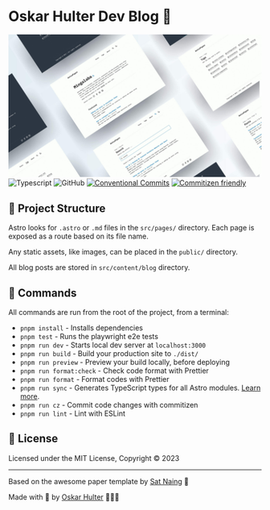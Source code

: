 # Oskar Hulter Dev Blog 📄

![AstroPaper](public/astropaper-og.jpg)
![Typescript](https://img.shields.io/badge/TypeScript-007ACC?style=for-the-badge&logo=typescript&logoColor=white)
![GitHub](https://img.shields.io/github/license/satnaing/astro-paper?color=%232F3741&style=for-the-badge)
[![Conventional Commits](https://img.shields.io/badge/Conventional%20Commits-1.0.0-%23FE5196?logo=conventionalcommits&logoColor=white&style=for-the-badge)](https://conventionalcommits.org)
[![Commitizen friendly](https://img.shields.io/badge/commitizen-friendly-brightgreen.svg?style=for-the-badge)](http://commitizen.github.io/cz-cli/)

## 🚀 Project Structure

Astro looks for `.astro` or `.md` files in the `src/pages/` directory. Each page is exposed as a route based on its file name.

Any static assets, like images, can be placed in the `public/` directory.

All blog posts are stored in `src/content/blog` directory.

## 🧞 Commands

All commands are run from the root of the project, from a terminal:

- `pnpm install` - Installs dependencies
- `pnpm test` - Runs the playwright e2e tests
- `pnpm run dev` - Starts local dev server at `localhost:3000`
- `pnpm run build` - Build your production site to `./dist/`
- `pnpm run preview` - Preview your build locally, before deploying
- `pnpm run format:check` - Check code format with Prettier
- `pnpm run format` - Format codes with Prettier
- `pnpm run sync` - Generates TypeScript types for all Astro modules. [Learn more](https://docs.astro.build/en/reference/cli-reference/#astro-sync).
- `pnpm run cz` - Commit code changes with commitizen
- `pnpm run lint` - Lint with ESLint

## 📜 License

Licensed under the MIT License, Copyright © 2023

---

Based on the awesome paper template by [Sat Naing](https://satnaing.dev) 🙏

Made with 🤍 by [Oskar Hulter](https://oskarhulter.com) 👨🏻‍💻


